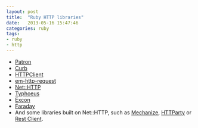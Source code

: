 ```yaml
---
layout: post
title:  "Ruby HTTP libraries"
date:   2013-05-16 15:47:46
categories: ruby
tags:
- ruby
- http
---
```


* [Patron](https://github.com/toland/patron) 
* [Curb](https://github.com/taf2/curb)
* [HTTPClient](https://github.com/nahi/httpclient)
* [em-http-request](https://github.com/igrigorik/em-http-request)
* [Net::HTTP](http://www.ruby-doc.org/stdlib/libdoc/net/http/rdoc/index.html) 
* [Typhoeus](https://github.com/typhoeus/typhoeus) 
* [Excon](https://github.com/geemus/excon)
* [Faraday](https://github.com/lostisland/faraday)
* And some libraries built on Net::HTTP, such as [Mechanize](https://github.com/sparklemotion/mechanize),
    [HTTParty](https://github.com/jnunemaker/httparty) or [Rest Client](https://github.com/rest-client/rest-client).